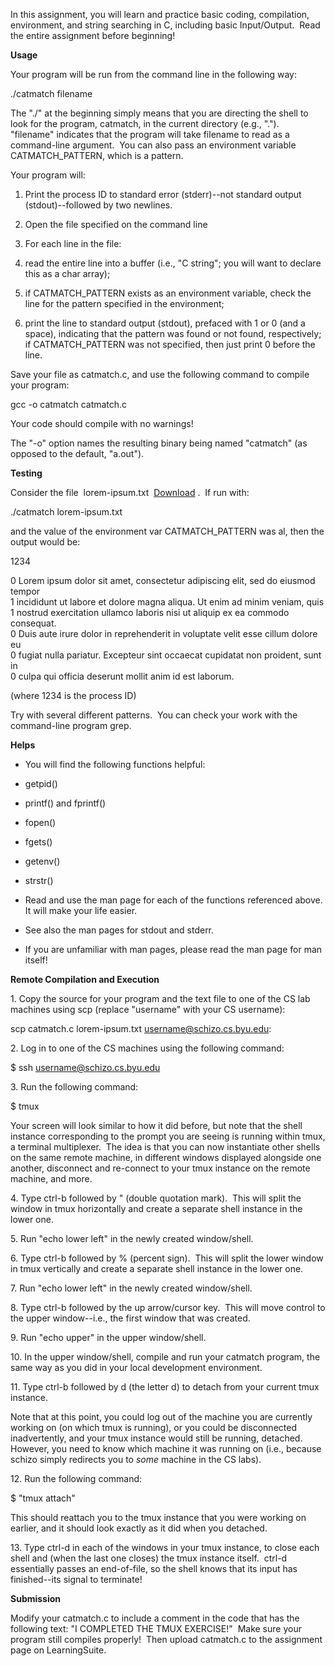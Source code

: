 In this assignment, you will learn and practice basic coding, compilation, environment, and string searching in C, including basic Input/Output.  Read the entire assignment before beginning!

**Usage**

Your program will be run from the command line in the following way:

./catmatch filename

The "./" at the beginning simply means that you are directing the shell to look for the program, catmatch, in the current directory (e.g., ".").  "filename" indicates that the program will take filename to read as a command-line argument.  You can also pass an environment variable CATMATCH_PATTERN, which is a pattern.

Your program will:

1.  Print the process ID to standard error (stderr)--not standard output (stdout)--followed by two newlines.
2.  Open the file specified on the command line
3.  For each line in the file:

1.  read the entire line into a buffer (i.e., "C string"; you will want to declare this as a char array);
2.  if CATMATCH_PATTERN exists as an environment variable, check the line for the pattern specified in the environment;
3.  print the line to standard output (stdout), prefaced with 1 or 0 (and a space), indicating that the pattern was found or not found, respectively; if CATMATCH_PATTERN was not specified, then just print 0 before the line.

Save your file as catmatch.c, and use the following command to compile your program:

gcc -o catmatch catmatch.c

Your code should compile with no warnings!

The "-o" option names the resulting binary being named "catmatch" (as opposed to the default, "a.out").

**Testing**

Consider the file  lorem-ipsum.txt  [Download](https://learningsuite.byu.edu/plugins/Upload/fileDownload.php?fileId=0218e533-tVUw-p4zh-CieU-YC4ff20f6b6e) .  If run with:

./catmatch lorem-ipsum.txt

and the value of the environment var CATMATCH_PATTERN was al, then the output would be:

1234

0 Lorem ipsum dolor sit amet, consectetur adipiscing elit, sed do eiusmod tempor\
1 incididunt ut labore et dolore magna aliqua. Ut enim ad minim veniam, quis\
1 nostrud exercitation ullamco laboris nisi ut aliquip ex ea commodo consequat.\
0 Duis aute irure dolor in reprehenderit in voluptate velit esse cillum dolore eu\
0 fugiat nulla pariatur. Excepteur sint occaecat cupidatat non proident, sunt in\
0 culpa qui officia deserunt mollit anim id est laborum.

(where 1234 is the process ID)

Try with several different patterns.  You can check your work with the command-line program grep. 

**Helps**

-   You will find the following functions helpful:

-   getpid()
-   printf() and fprintf()
-   fopen()
-   fgets()
-   getenv()
-   strstr()

-   Read and use the man page for each of the functions referenced above.  It will make your life easier.
-   See also the man pages for stdout and stderr.
-   If you are unfamiliar with man pages, please read the man page for man itself!

**Remote Compilation and Execution**

1\. Copy the source for your program and the text file to one of the CS lab machines using scp (replace "username" with your CS username):

scp catmatch.c lorem-ipsum.txt username@schizo.cs.byu.edu:

2\. Log in to one of the CS machines using the following command:

$ ssh username@schizo.cs.byu.edu

3\. Run the following command:

$ tmux

Your screen will look similar to how it did before, but note that the shell instance corresponding to the prompt you are seeing is running within tmux, a terminal multiplexer.  The idea is that you can now instantiate other shells on the same remote machine, in different windows displayed alongside one another, disconnect and re-connect to your tmux instance on the remote machine, and more.

4\. Type ctrl-b followed by " (double quotation mark).  This will split the window in tmux horizontally and create a separate shell instance in the lower one.

5\. Run "echo lower left" in the newly created window/shell.

6\. Type ctrl-b followed by % (percent sign).  This will split the lower window in tmux vertically and create a separate shell instance in the lower one.

7\. Run "echo lower left" in the newly created window/shell.

8\. Type ctrl-b followed by the up arrow/cursor key.  This will move control to the upper window--i.e., the first window that was created.

9\. Run "echo upper" in the upper window/shell.

10\. In the upper window/shell, compile and run your catmatch program, the same way as you did in your local development environment.

11\. Type ctrl-b followed by d (the letter d) to detach from your current tmux instance.

Note that at this point, you could log out of the machine you are currently working on (on which tmux is running), or you could be disconnected inadvertently, and your tmux instance would still be running, detached.  However, you need to know which machine it was running on (i.e., because schizo simply redirects you to *some* machine in the CS labs).

12\. Run the following command:

$ "tmux attach"

This should reattach you to the tmux instance that you were working on earlier, and it should look exactly as it did when you detached.

13\. Type ctrl-d in each of the windows in your tmux instance, to close each shell and (when the last one closes) the tmux instance itself.  ctrl-d essentially passes an end-of-file, so the shell knows that its input has finished--its signal to terminate!

**Submission**

Modify your catmatch.c to include a comment in the code that has the following text: "I COMPLETED THE TMUX EXERCISE!"  Make sure your program still compiles properly!  Then upload catmatch.c to the assignment page on LearningSuite.